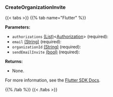 ### CreateOrganizationInvite

{{< tabs >}}
{{% tab name="Flutter" %}}

**Parameters:**

- `authorizations` [(List)](https://api.flutter.dev/flutter/dart-core/List-class.html)<[Authorization](https://flutter.viam.dev/viam_protos.app.app/Authorization-class.html)> (required):
- `email` [(String)](https://api.flutter.dev/flutter/dart-core/String-class.html) (required):
- `organizationId` [(String)](https://api.flutter.dev/flutter/dart-core/String-class.html) (required):
- `sendEmailInvite` [(bool)](https://api.flutter.dev/flutter/dart-core/bool-class.html) (required):

**Returns:**

- None.

For more information, see the [Flutter SDK Docs](https://flutter.viam.dev/viam_protos.app.app/AppServiceClient/createOrganizationInvite.html).

{{% /tab %}}
{{< /tabs >}}
